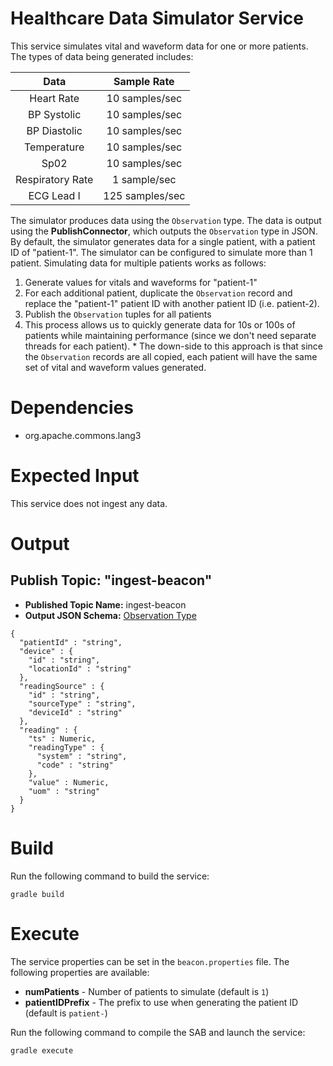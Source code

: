 # Healthcare Data Simulator Service

This service simulates vital and waveform data for one or more patients. The types of data being generated includes: 

| Data | Sample Rate |
| :---: | :---: |
| Heart Rate | 10 samples/sec |
| BP Systolic | 10 samples/sec |
| BP Diastolic | 10 samples/sec |
| Temperature | 10 samples/sec |
| Sp02 | 10 samples/sec |
| Respiratory Rate | 1 sample/sec |
| ECG Lead I | 125 samples/sec |

The simulator produces data using the `Observation` type. The data is output using the **PublishConnector**, which outputs the `Observation` type in JSON. By default, the simulator generates data for a single patient, with a patient ID of "patient-1". The simulator can be configured to simulate more than 1 patient. Simulating data for multiple patients works as follows: 

  1. Generate values for vitals and waveforms for "patient-1"
  2. For each additional patient, duplicate the `Observation` record and replace the "patient-1" patient ID with another patient ID (i.e. patient-2).
  3. Publish the `Observation` tuples for all patients
  4. This process allows us to quickly generate data for 10s or 100s of patients while maintaining performance (since we don't need separate threads for each patient). 
    * The down-side to this approach is that since the `Observation` records are all copied, each patient will have the same set of vital and waveform values generated.


# Dependencies

  * org.apache.commons.lang3


# Expected Input

This service does not ingest any data. 


# Output

## Publish Topic: "ingest-beacon"

 * **Published Topic Name:** ingest-beacon
 * **Output JSON Schema:** [Observation Type](https://github.com/IBMStreams/streamsx.health/wiki/Observation-Data-Type)

```
{
  "patientId" : "string",
  "device" : {
    "id" : "string",
    "locationId" : "string"
  },
  "readingSource" : {
    "id" : "string",
    "sourceType" : "string",
    "deviceId" : "string"
  },
  "reading" : {
    "ts" : Numeric,
    "readingType" : {
      "system" : "string",
      "code" : "string"
    },
    "value" : Numeric,
    "uom" : "string"
  }
}
```

# Build

Run the following command to build the service: 

 `gradle build`


# Execute

The service properties can be set in the `beacon.properties` file. The following properties are available: 

  * **numPatients** - Number of patients to simulate (default is `1`)
  * **patientIDPrefix** - The prefix to use when generating the patient ID (default is `patient-`)

Run the following command to compile the SAB and launch the service: 

 `gradle execute`
